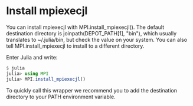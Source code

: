 # Install mpiexecjl

You can install mpiexecjl with MPI.install\_mpiexecjl(). The default destination directory is joinpath(DEPOT\_PATH\[1\], "bin"), which usually translates to ~/.julia/bin, but check the value on your system. You can also tell MPI.install\_mpiexecjl to install to a different directory.

Enter Julia and write:
```julia
$ julia
julia> using MPI
julia> MPI.install_mpiexecjl()
```

To quickly call this wrapper we recommend you to add the destination directory to your PATH environment variable.